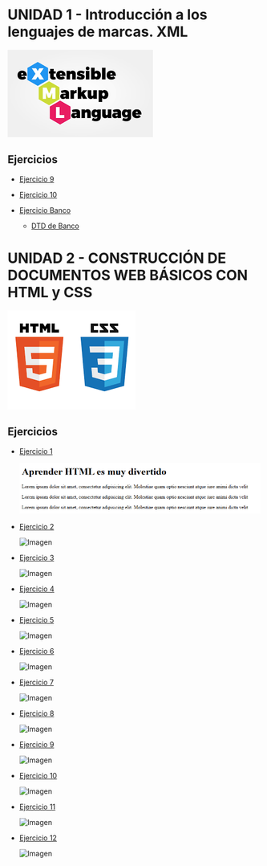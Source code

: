 # UNIDAD 1 - Introducción a los lenguajes de marcas. XML

![Imagen](/Imagenes/XML.png)

## Ejercicios
- [Ejercicio 9](/Unidad_1/Ejercicios/Relacion1_EJ9.xml)

- [Ejercicio 10](/Unidad_1/Ejercicios/Relacion1_EJ10.xml)

- [Ejercicio Banco](/Unidad_1/Ejercicios/banco.xml)

    - [DTD de Banco](/Unidad_1/Ejercicios/info.dtd)

# UNIDAD 2 - CONSTRUCCIÓN DE DOCUMENTOS WEB BÁSICOS CON HTML y CSS

![Imagen](/Imagenes/HTML_CSS.png)

## Ejercicios
- [Ejercicio 1](/Unidad_2/Relacion_Ej_00/Ejercicio-1/Ejercicio_1.html)

    ![Imagen](/Imagenes/Tema2/Ej-1.png)

- [Ejercicio 2](/Unidad_2/Relacion_Ej_00/Ejercicio-2/Ejercicio_2.html)

    ![Imagen]()


- [Ejercicio 3](/Unidad_2/Relacion_Ej_00/Ejercicio-3/Ejercicio_3.html)

    ![Imagen]()

- [Ejercicio 4](/Unidad_2/Relacion_Ej_00/Ejercicio-4/Ejercicio_4.html)

    ![Imagen]()

- [Ejercicio 5](/Unidad_2/Relacion_Ej_00/Ejercicio-5/Ejercicio_5.html)

    ![Imagen]()

- [Ejercicio 6](/Unidad_2/Relacion_Ej_00/Ejercicio-6/Ejercicio_6.html)

    ![Imagen]()

- [Ejercicio 7](/Unidad_2/Relacion_Ej_00/Ejercicio-7/Ejercicio_7.html)

    ![Imagen]()

- [Ejercicio 8](/Unidad_2/Relacion_Ej_00/Ejercicio-8/Ejercicio_8.html)

    ![Imagen]()

- [Ejercicio 9](/Unidad_2/Relacion_Ej_00/Ejercicio-9/Ejercicio_9.html)

    ![Imagen]()

- [Ejercicio 10](/Unidad_2/Relacion_Ej_00/Ejercicio-10/Ejercicio_10.html)

    ![Imagen]()

- [Ejercicio 11](/Unidad_2/Relacion_Ej_00/Ejercicio-11/Ejercicio_11.html)

    ![Imagen]()

- [Ejercicio 12](/Unidad_2/Relacion_Ej_00/Ejercicio-12/Ejercicio_12.html)

    ![Imagen]()
